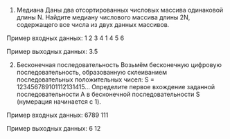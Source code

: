 1. Медиана
Даны два отсортированных числовых массива одинаковой длины N. Найдите медиану числового массива длины 2N, содержащего все числа из двух данных массивов.

Пример входных данных:
1 2 3 4
1 4 5 6

Пример выходных данных:
3.5

2. Бесконечная последовательность
Возьмём бесконечную цифровую последовательность, образованную склеиванием последовательных положительных чисел: S = 123456789101112131415...
Определите первое вхождение заданной последовательности A в бесконечной последовательности S (нумерация начинается с 1).

Пример входных данных:
6789
111

Пример выходных данных:
6
12
